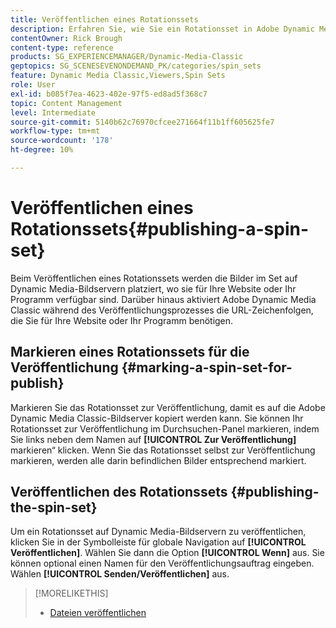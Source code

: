 ```yaml
---
title: Veröffentlichen eines Rotationssets
description: Erfahren Sie, wie Sie ein Rotationsset in Adobe Dynamic Media Classic veröffentlichen.
contentOwner: Rick Brough
content-type: reference
products: SG_EXPERIENCEMANAGER/Dynamic-Media-Classic
geptopics: SG_SCENESEVENONDEMAND_PK/categories/spin_sets
feature: Dynamic Media Classic,Viewers,Spin Sets
role: User
exl-id: b085f7ea-4623-402e-97f5-ed8ad5f368c7
topic: Content Management
level: Intermediate
source-git-commit: 5140b62c76970cfcee271664f11b1ff605625fe7
workflow-type: tm+mt
source-wordcount: '178'
ht-degree: 10%

---
```


# Veröffentlichen eines Rotationssets{#publishing-a-spin-set}

Beim Veröffentlichen eines Rotationssets werden die Bilder im Set auf Dynamic Media-Bildservern platziert, wo sie für Ihre Website oder Ihr Programm verfügbar sind. Darüber hinaus aktiviert Adobe Dynamic Media Classic während des Veröffentlichungsprozesses die URL-Zeichenfolgen, die Sie für Ihre Website oder Ihr Programm benötigen.

## Markieren eines Rotationssets für die Veröffentlichung {#marking-a-spin-set-for-publish}

Markieren Sie das Rotationsset zur Veröffentlichung, damit es auf die Adobe Dynamic Media Classic-Bildserver kopiert werden kann. Sie können Ihr Rotationsset zur Veröffentlichung im Durchsuchen-Panel markieren, indem Sie links neben dem Namen auf **[!UICONTROL Zur Veröffentlichung]** markieren“ klicken. Wenn Sie das Rotationsset selbst zur Veröffentlichung markieren, werden alle darin befindlichen Bilder entsprechend markiert.

## Veröffentlichen des Rotationssets {#publishing-the-spin-set}

Um ein Rotationsset auf Dynamic Media-Bildservern zu veröffentlichen, klicken Sie in der Symbolleiste für globale Navigation auf **[!UICONTROL Veröffentlichen]**. Wählen Sie dann die Option **[!UICONTROL Wenn]** aus. Sie können optional einen Namen für den Veröffentlichungsauftrag eingeben. Wählen **[!UICONTROL Senden/Veröffentlichen]** aus.

>[!MORELIKETHIS]
>
>* [Dateien veröffentlichen](publishing-files.md#publishing_files)

